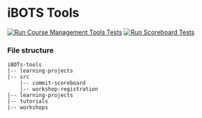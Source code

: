 
# iBOTS Tools

[![Run Course Management Tools Tests](https://github.com/ibehave-ibots/iBOTS-Tools/actions/workflows/run-tests.yml/badge.svg)](https://github.com/ibehave-ibots/iBOTS-Tools/actions/workflows/run-tests.yml)
[![Run Scoreboard Tests](https://github.com/ibehave-ibots/iBOTS-Tools/actions/workflows/run-scoreboard-tests.yml/badge.svg)](https://github.com/ibehave-ibots/iBOTS-Tools/actions/workflows/run-scoreboard-tests.yml)



### File structure
```
iBOTs-tools
|-- learning-projects
|-- src
    |-- commit-scoreboard
    |-- workshop-registration
|-- learning-projects
|-- tutorials
|-- workshops
```
